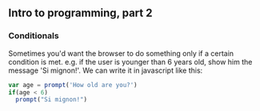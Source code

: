 ## Intro to programming, part 2

### Conditionals

Sometimes you'd want the browser to do something only if a certain condition is met. e.g. if the user is younger than 6 years old, show him the message 'Si mignon!'. We can write it in javascript like this:

```javascript
var age = prompt('How old are you?')
if(age < 6)
  prompt("Si mignon!")
```
